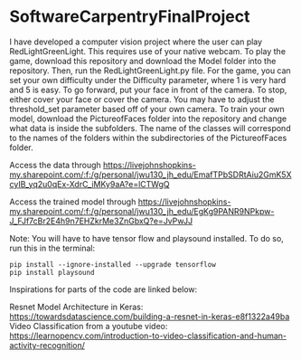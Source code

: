 # SoftwareCarpentryFinalProject

I have developed a computer vision project where the user can play RedLightGreenLight. This requires use of your native webcam.
To play the game, download this repository and download the Model folder into the repository. Then, run the RedLightGreenLight.py file.
For the game, you can set your own difficulty under the Difficulty parameter, where 1 is very hard and 5 is easy. To go forward, put your face in front of the camera. To stop, either cover your face or cover the camera. You may have to adjust the threshold_set parameter based off of your own camera.
To train your own model, download the PictureofFaces folder into the repository and change what data is inside the subfolders. The name of the classes will correspond to the names of the folders within the subdirectories of the PictureofFaces folder.

Access the data through
https://livejohnshopkins-my.sharepoint.com/:f:/g/personal/jwu130_jh_edu/EmafTPbSDRtAiu2GmK5XcyIB_yq2u0qEx-XdrC_iMKy9aA?e=lCTWgQ

Access the trained model through
https://livejohnshopkins-my.sharepoint.com/:f:/g/personal/jwu130_jh_edu/EgKg9PANR9NPkpw-J_FJf7cBr2E4h9n7EHZkrMe3ZnGbxQ?e=JvPwJJ

Note: You will have to have tensor flow and playsound installed. To do so, run this in the terminal:

```
pip install --ignore-installed --upgrade tensorflow
pip install playsound
```

Inspirations for parts of the code are linked below:

Resnet Model Architecture in Keras: https://towardsdatascience.com/building-a-resnet-in-keras-e8f1322a49ba
Video Classification from a youtube video: https://learnopencv.com/introduction-to-video-classification-and-human-activity-recognition/

